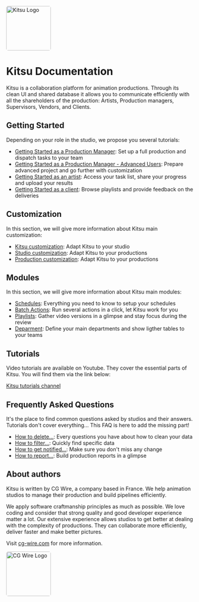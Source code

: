 <style>
img {
  border: 1px solid #EEE;
  box-shadow: 0 0 6px 0px #DDD;
  border-radius: 5px;
}

img[src$='#logo-cgwire'],
img[src$='#logo-kitsu'] {
  border: 0; 
  box-shadow: none;
  width: 120px;
}
</style>

![Kitsu Logo](./img/kitsu.svg#logo-kitsu)

# Kitsu Documentation

Kitsu is a collaboration platform for animation productions. Through
its clean UI and shared database it allows you to communicate
efficiently with all the shareholders of the production: Artists,
Production managers, Supervisors, Vendors, and Clients.

## Getting Started

Depending on your role in the studio, we propose you several tutorials:

* [Getting Started as a Production Manager](getting-started-production/README.md): Set up a full production and dispatch tasks to your team
* [Getting Started as a Production Manager - Advanced Users](getting-started-advanced/README.md): Prepare advanced project and go further with customization
* [Getting Started as an artist](getting-started-artist/README.md): Access your task list, share your progress and upload your results
 * [Getting Started as a client](getting-started-client/README.md): Browse playlists and provide feedback on the deliveries
  
## Customization

In this section, we will give more information about Kitsu main customization:

* [Kitsu customization](customization-kitsu/README.md): Adapt Kitsu to your studio
* [Studio customization](customization-studio/README.md): Adapt Kitsu to your productions
* [Production customization](customization-production/README.md): Adapt Kitsu to your productions
  
## Modules

In this section, we will give more information about Kitsu main modules:

* [Schedules](Schedules/README.md): Everything you need to know to setup your schedules  
* [Batch Actions](batch-action/README.md): Run several actions in a click, let Kitsu work for you
* [Playlists](playlist/README.md): Gather video versions in a glimpse and stay focus during the review 
* [Deparment](department/README.md): Define your main departments and show ligther tables to your teams
  

## Tutorials

Video tutorials are available on Youtube. They cover the essential parts of
Kitsu. You will find them via the link below:

[Kitsu tutorials channel](https://www.youtube.com/playlist?list=PLp_1gB5ZBHXqnQgZ4TCrAt7smxesaDo29)


## Frequently Asked Questions

It's the place to find common questions asked by studios and their answers.
Tutorials don't cover everything... This FAQ is here to add the missing part!

* [How to delete...](faq-deletion): Every questions you have about how to clean your data
* [How to filter...](faq-filter): Quickly find specific data
* [How to get notified...](faq-notification): Make sure you don't miss any change
* [How to report...](faq-production-report): Build production reports in a glimpse


## About authors

Kitsu is written by CG Wire, a company based in France. We help animation studios to manage their production and build pipelines efficiently.

We apply software craftmanship principles as much as possible. We love coding
and consider that strong quality and good developer experience matter a lot.
Our extensive experience allows studios to get better at dealing with the
complexity of productions. They can collaborate more efficiently, deliver
faster and make better pictures.

Visit [cg-wire.com](https://cg-wire.com) for more information.

[![CG Wire Logo](./img/cgwire.png#logo-cgwire)](https://cg-wire.com)
